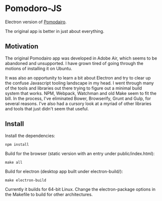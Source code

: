Pomodoro-JS
===========

Electron version of [Pomodairo](https://github.com/trunglv/pomodairo).

The original app is better in just about everything.


Motivation
----------

The original Pomodairo app was developed in Adobe Air, which seems to be abandoned and unsupported. I have grown tired of going through the motions of installing it on Ubuntu. 

It was also an opportunity to learn a bit about Electron and try to clear up the confuse Javascript tooling landscape in my head. I went through many of the tools and libraries out there trying to figure out a minimal build system that works. NPM, Webpack, Watchman and old Make seem to fit the bill. In the process, I've eliminated Bower, Browserify, Grunt and Gulp, for several reasons. I've also had a cursory look at a myriad of other libraries and tools that just didn't seem that useful.

Install
-------

Install the dependencies:

    npm install


Build for the browser (static version with an entry under public/index.html):

    make all


Build for electron (desktop app built under electron-build/):

    make electron-build


Currently it builds for 64-bit Linux. Change the electron-package options in the Makefile to build for other architectures.
